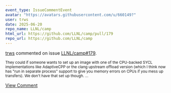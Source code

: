 ```yaml
---
event_type: IssueCommentEvent
avatar: "https://avatars.githubusercontent.com/u/660149?"
user: trws
date: 2025-06-20
repo_name: LLNL/camp
html_url: https://github.com/LLNL/camp/pull/179
repo_url: https://github.com/LLNL/camp
---
```


<a href='https://github.com/trws' target='_blank'>trws</a> commented on issue <a href='https://github.com/LLNL/camp/pull/179' target='_blank'>LLNL/camp#179</a>.

<small>They could if someone wants to set up an image with one of the CPU-backed SYCL implementations like AdaptiveCPP or the clang upstream offload version (which I think now has "run in separate process" support to give you memory errors on CPUs if you mess up transfers).  We don't have that set up though....</small>

<a href='https://github.com/LLNL/camp/pull/179' target='_blank'>View Comment</a>